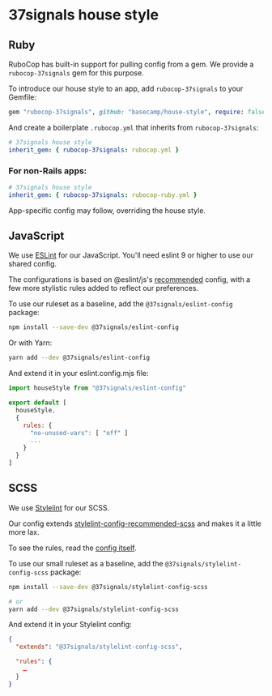# 37signals house style

## Ruby

RuboCop has built-in support for pulling config from a gem. We provide a
`rubocop-37signals` gem for this purpose.

To introduce our house style to an app, add `rubocop-37signals` to your Gemfile:
```ruby
gem "rubocop-37signals", github: "basecamp/house-style", require: false
```

And create a boilerplate `.rubocop.yml` that inherits from `rubocop-37signals`:
```yaml
# 37signals house style
inherit_gem: { rubocop-37signals: rubocop.yml }
```

### For non-Rails apps:
```yaml
# 37signals house style
inherit_gem: { rubocop-37signals: rubocop-ruby.yml }
```

App-specific config may follow, overriding the house style.

## JavaScript

We use [ESLint](https://eslint.org) for our JavaScript. You'll need eslint 9 or higher to use our shared config.

The configurations is based on @eslint/js's [recommended](https://github.com/eslint/eslint/blob/main/packages/js/src/configs/eslint-recommended.js) config,
with a few more stylistic rules added to reflect our preferences.

To use our ruleset as a baseline, add the `@37signals/eslint-config` package:

```bash
npm install --save-dev @37signals/eslint-config
```

Or with Yarn:

```bash
yarn add --dev @37signals/eslint-config
```

And extend it in your eslint.config.mjs file:

```js
import houseStyle from "@37signals/eslint-config"

export default [
  houseStyle,
  {
    rules: {
      "no-unused-vars": [ "off" ]
      ...
    }
  }
]

```

## SCSS

We use [Stylelint](https://stylelint.io) for our SCSS.

Our config extends [stylelint-config-recommended-scss](https://github.com/stylelint-scss/stylelint-config-recommended-scss) and makes it a little more lax.

To see the rules, read the [config itself](/stylelint-config-scss/index.js).

To use our small ruleset as a baseline, add the `@37signals/stylelint-config-scss` package:
```bash
npm install --save-dev @37signals/stylelint-config-scss

# or
yarn add --dev @37signals/stylelint-config-scss
```
And extend it in your Stylelint config:
```json
{
  "extends": "@37signals/stylelint-config-scss",

  "rules": {
    …
  }
}
```
